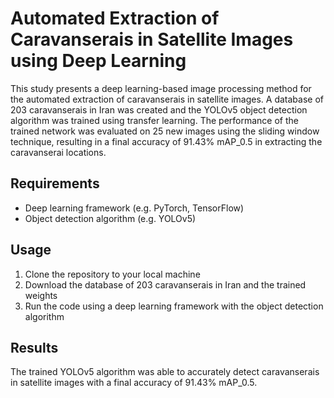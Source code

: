 # Automated Extraction of Caravanserais in Satellite Images using Deep Learning

This study presents a deep learning-based image processing method for the automated extraction of caravanserais in satellite images. A database of 203 caravanserais in Iran was created and the YOLOv5 object detection algorithm was trained using transfer learning. The performance of the trained network was evaluated on 25 new images using the sliding window technique, resulting in a final accuracy of 91.43% mAP_0.5 in extracting the caravanserai locations.

## Requirements

- Deep learning framework (e.g. PyTorch, TensorFlow)
- Object detection algorithm (e.g. YOLOv5)

## Usage

1. Clone the repository to your local machine
2. Download the database of 203 caravanserais in Iran and the trained weights
3. Run the code using a deep learning framework with the object detection algorithm

## Results

The trained YOLOv5 algorithm was able to accurately detect caravanserais in satellite images with a final accuracy of 91.43% mAP_0.5.

